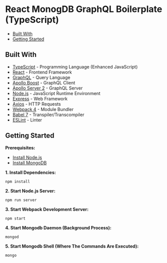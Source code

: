 # React MonogDB GraphQL Boilerplate (TypeScript)
*  [Built With](#built-with)
*  [Getting Started](#getting-started)

## Built With
* [TypeScript](https://www.typescriptlang.org) - Programming Language (Enhanced JavaScript)
* [React](https://reactjs.org) - Frontend Framework
* [GraphQL](https://graphql.org) - Query Language
* [Apollo Boost](https://github.com/apollographql/apollo-client/tree/master/packages/apollo-boost) - GraphQL Client
* [Apollo Server 2](https://www.apollographql.com/docs/apollo-server) - GraphQL Server
* [Node.js](https://nodejs.org/en) - JavaScript Runtime Environment
* [Express](https://expressjs.com) - Web Framework
* [Axios](https://www.npmjs.com/package/axios) - HTTP Requests
* [Webpack 4](https://webpack.js.org) - Module Bundler
* [Babel 7](https://babeljs.io) - Transpiler/Transcompiler
* [ESLint](https://eslint.org) - Linter

## Getting Started
**Prerequisites:**
* [Install Node.js](https://nodejs.org/en/download/)
* [Install MongoDB](https://docs.mongodb.com/manual/installation/)

**1. Install Dependencies:**
```
npm install
```

**2. Start Node.js Server:**
```
npm run server
```

**3. Start Webpack Development Server:**
```
npm start
```
**4. Start Mongodb Daemon (Background Process):**
```
mongod
```
**5. Start Mongodb Shell (Where The Commands Are Executed):**
```
mongo
```